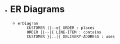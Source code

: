 - # ER Diagrams
	- ```mermaid
	  erDiagram
	      CUSTOMER ||--o{ ORDER : places
	      ORDER ||--|{ LINE-ITEM : contains
	      CUSTOMER }|..|{ DELIVERY-ADDRESS : uses
	  ```